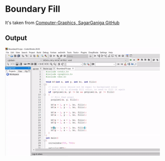# Boundary Fill

It's taken from [Computer-Graphics, SagarGaniga GitHub](https://github.com/SagarGaniga/computer-graphics)


## Output


<!-- ![step1](https://github.com/actionanand/cppGraphicsExamples/blob/main/assets/gif/boundary-fill.gif) -->
![step1](https://raw.githubusercontent.com/actionanand/cppGraphicsExamples/main/assets/gif/boundary-fill.gif)
